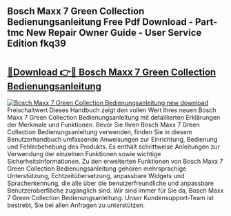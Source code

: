 ## Bosch Maxx 7 Green Collection Bedienungsanleitung Free Pdf Download - Part-tmc New Repair Owner Guide - User Service Edition fkq39

# <h2><a href="http://df41w20.blite.top/?on=Bosch+Maxx+7+Green+Collection+Bedienungsanleitung">🔗Download 👉🔴 Bosch Maxx 7 Green Collection Bedienungsanleitung</a></h2>

[![Bosch Maxx 7 Green Collection Bedienungsanleitung new download](https://i.imgur.com/lujVjoI.png)](http://df41w20.blite.top/?on=Bosch+Maxx+7+Green+Collection+Bedienungsanleitung)
Freischaltwert Dieses Handbuch zeigt den vollen Wert Ihres neuen Bosch Maxx 7 Green Collection Bedienungsanleitung mit detaillierten Erklärungen der Merkmale und Funktionen. Bevor Sie Ihren Bosch Maxx 7 Green Collection Bedienungsanleitung verwenden, finden Sie in diesem Benutzerhandbuch umfassende Anweisungen zur Einrichtung, Bedienung und Fehlerbehebung des Produkts. Es enthält schrittweise Anleitungen zur Verwendung der einzelnen Funktionen sowie wichtige Sicherheitsinformationen. Zu den erweiterten Funktionen von Bosch Maxx 7 Green Collection Bedienungsanleitung gehören mehrsprachige Unterstützung, Echtzeitübersetzung, anpassbare Widgets und Spracherkennung, die alle über die benutzerfreundliche und anpassbare Benutzeroberfläche zugänglich sind. Wir sind immer für Sie da, Bosch Maxx 7 Green Collection Bedienungsanleitung. Unser Kundensupport-Team ist bestrebt, Sie bei allen Anfragen zu unterstützen.
